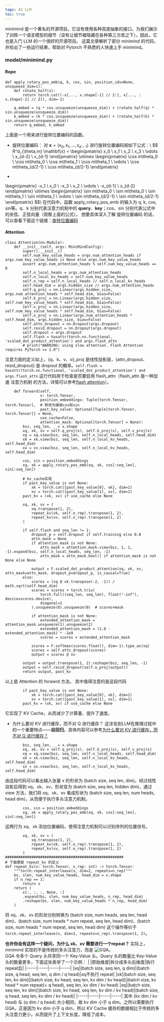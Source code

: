 ```yaml
---
tags: AI LLM
toc: true
---
```

minimind 是一个著名的开源项目。它没有使用各种高度抽象的接口，为我们展示了训练一个语言模型的细节（没有让细节被隐藏在各种第三方库之下）。因此，它也是入门 LLM 的一个很好的开源项目。
这篇文章解析了部分 minimind 的代码，并给出了一些运行结果，帮助对 Pytorch 不熟悉的人快速上手 minimind。
### model/minimind.py
#### Rope
```
def apply_rotary_pos_emb(q, k, cos, sin, position_ids=None, unsqueeze_dim=1):
    def rotate_half(x):
        return torch.cat((-x[..., x.shape[-1] // 2:], x[..., : x.shape[-1] // 2]), dim=-1)

    q_embed = (q * cos.unsqueeze(unsqueeze_dim)) + (rotate_half(q) * sin.unsqueeze(unsqueeze_dim))
    k_embed = (k * cos.unsqueeze(unsqueeze_dim)) + (rotate_half(k) * sin.unsqueeze(unsqueeze_dim))
    return q_embed, k_embed
```
上面是一个用来进行旋转位置编码的函数。
- 旋转位置编码：
      对 $\textbf{x}=(x_0, x_1, \dots, x_{d - 1})$ 进行旋转位置编码按如下公式：\\
$$
R^d_{\theta,m} \mathbf{x} = 
\begin{pmatrix}
x_0 \\
x_1 \\
x_2 \\
x_3 \\
\vdots \\
x_{d-2} \\
x_{d-1}
\end{pmatrix}
\otimes
\begin{pmatrix}
\cos m\theta_0 \\
\cos m\theta_0 \\
\cos m\theta_1 \\
\cos m\theta_1 \\
\vdots \\
\cos m\theta_{d/2-1} \\
\cos m\theta_{d/2-1}
\end{pmatrix}
+
\begin{pmatrix}
-x_1 \\
x_0 \\
-x_3 \\
x_2 \\
\vdots \\
-x_{d-1} \\
x_{d-2}
\end{pmatrix}
\otimes
\begin{pmatrix}
\sin m\theta_0 \\
\sin m\theta_0 \\
\sin m\theta_1 \\
\sin m\theta_1 \\
\vdots \\
\sin m\theta_{d/2-1} \\
\sin m\theta_{d/2-1}
\end{pmatrix}
$$\\
在代码中，函数 apply_rotary_pos_emb 的输入为 q, k, cos, sin等。q、k 分别代表注意力机制中的 **query**、**key**；cos、sin 分别代表公式中的余弦、正弦向量（观察上面的公式）。
想要具体深入了解 旋转位置编码 的话，可以查看下面这个链接：[旋转位置编码](https://www.zhihu.com/tardis/bd/art/647109286)
#### Attention
```
class Attention(nn.Module):
    def __init__(self, args: MiniMindConfig):
        super().__init__()
        self.num_key_value_heads = args.num_attention_heads if args.num_key_value_heads is None else args.num_key_value_heads
        assert args.num_attention_heads % self.num_key_value_heads == 0
        self.n_local_heads = args.num_attention_heads
        self.n_local_kv_heads = self.num_key_value_heads
        self.n_rep = self.n_local_heads // self.n_local_kv_heads
        self.head_dim = args.hidden_size // args.num_attention_heads
        self.q_proj = nn.Linear(args.hidden_size, args.num_attention_heads * self.head_dim, bias=False)
        self.k_proj = nn.Linear(args.hidden_size, self.num_key_value_heads * self.head_dim, bias=False)
        self.v_proj = nn.Linear(args.hidden_size, self.num_key_value_heads * self.head_dim, bias=False)
        self.o_proj = nn.Linear(args.num_attention_heads * self.head_dim, args.hidden_size, bias=False)
        self.attn_dropout = nn.Dropout(args.dropout)
        self.resid_dropout = nn.Dropout(args.dropout)
        self.dropout = args.dropout
        self.flash = hasattr(torch.nn.functional, 'scaled_dot_product_attention') and args.flash_attn
        # print("WARNING: using slow attention. Flash Attention requires PyTorch >= 2.0")
```
注意力层的定义如上，{q、k、v、o}\_proj 是线性投影层，{attn\_dropout、resid\_dropout} 是 dropout 的概率。```self.flash = hasattr(torch.nn.functional, 'scaled_dot_product_attention') and args.flash_attn``` 这行代码用于检查是否要启用 flash_attn（flash_attn 是一种加速 注意力机制 的方法，详情可以参考[flash attention](https://blog.csdn.net/v_JULY_v/article/details/133619540)）。
```
    def forward(self,
                x: torch.Tensor,
                position_embeddings: Tuple[torch.Tensor, torch.Tensor],  # 修改为接收cos和sin
                past_key_value: Optional[Tuple[torch.Tensor, torch.Tensor]] = None,
                use_cache=False,
                attention_mask: Optional[torch.Tensor] = None):
        bsz, seq_len, _ = x.shape
        xq, xk, xv = self.q_proj(x), self.k_proj(x), self.v_proj(x)
        xq = xq.view(bsz, seq_len, self.n_local_heads, self.head_dim)
        xk = xk.view(bsz, seq_len, self.n_local_kv_heads, self.head_dim)
        xv = xv.view(bsz, seq_len, self.n_local_kv_heads, self.head_dim)

        cos, sin = position_embeddings
        xq, xk = apply_rotary_pos_emb(xq, xk, cos[:seq_len], sin[:seq_len])

        # kv_cache实现
        if past_key_value is not None:
            xk = torch.cat([past_key_value[0], xk], dim=1)
            xv = torch.cat([past_key_value[1], xv], dim=1)
        past_kv = (xk, xv) if use_cache else None

        xq, xk, xv = (
            xq.transpose(1, 2),
            repeat_kv(xk, self.n_rep).transpose(1, 2),
            repeat_kv(xv, self.n_rep).transpose(1, 2)
        )

        if self.flash and seq_len != 1:
            dropout_p = self.dropout if self.training else 0.0
            attn_mask = None
            if attention_mask is not None:
                attn_mask = attention_mask.view(bsz, 1, 1, -1).expand(bsz, self.n_local_heads, seq_len, -1)
                attn_mask = attn_mask.bool() if attention_mask is not None else None

            output = F.scaled_dot_product_attention(xq, xk, xv, attn_mask=attn_mask, dropout_p=dropout_p, is_causal=True)
        else:
            scores = (xq @ xk.transpose(-2, -1)) / math.sqrt(self.head_dim)
            scores = scores + torch.triu(
                torch.full((seq_len, seq_len), float("-inf"), device=scores.device),
                diagonal=1
            ).unsqueeze(0).unsqueeze(0)  # scores+mask

            if attention_mask is not None:
                extended_attention_mask = attention_mask.unsqueeze(1).unsqueeze(2)
                extended_attention_mask = (1.0 - extended_attention_mask) * -1e9
                scores = scores + extended_attention_mask

            scores = F.softmax(scores.float(), dim=-1).type_as(xq)
            scores = self.attn_dropout(scores)
            output = scores @ xv

        output = output.transpose(1, 2).reshape(bsz, seq_len, -1)
        output = self.resid_dropout(self.o_proj(output))
        return output, past_kv
```
以上是 Attention 的 forawrd 方法。
其中值得注意的是这段代码
```
        if past_key_value is not None:
            xk = torch.cat([past_key_value[0], xk], dim=1)
            xv = torch.cat([past_key_value[1], xv], dim=1)
        past_kv = (xk, xv) if use_cache else None
```
它实现了 KV Cache，从而减少了计算量、提升了速度。
- 为什么要对 KV 进行缓存，而不对 Q 进行缓存？
    这涉及到LLM在推理过程中的一个重要特点——**自回归**。具体内容可以参考[为什么要对 KV 进行缓存，而不对 Q 进行缓存？](https://zhuanlan.zhihu.com/p/1923107346034435833)
```
        bsz, seq_len, _ = x.shape
        xq, xk, xv = self.q_proj(x), self.k_proj(x), self.v_proj(x)
        xq = xq.view(bsz, seq_len, self.n_local_heads, self.head_dim)
        xk = xk.view(bsz, seq_len, self.n_local_kv_heads, self.head_dim)
        xv = xv.view(bsz, seq_len, self.n_local_kv_heads, self.head_dim)
```
由这段代码可以看出输入张量 x 的形状为 (batch size, seq len, dim)。经过线性投影后得到 xq、xk、xv，形状变为 (batch size, seq len, hidden dim)，通过 view 方法，我们将 xq、xk、xv 看成形状为 (batch size, seq len, num heads, head dim)，从而便于执行多头注意力机制。
```
        cos, sin = position_embeddings
        xq, xk = apply_rotary_pos_emb(xq, xk, cos[:seq_len], sin[:seq_len])
```
这两行为 xq、xk 添加位置编码，使得注意力机制可以识别序列的位置信号。
```
        xq, xk, xv = (
            xq.transpose(1, 2),
            repeat_kv(xk, self.n_rep).transpose(1, 2),
            repeat_kv(xv, self.n_rep).transpose(1, 2)
        )
######################################################
# 下面便是 repeat_kv 的定义
def repeat_kv(x: torch.Tensor, n_rep: int) -> torch.Tensor:
    """torch.repeat_interleave(x, dim=2, repeats=n_rep)"""
    bs, slen, num_key_value_heads, head_dim = x.shape
    if n_rep == 1:
        return x
    return (
        x[:, :, :, None, :]
        .expand(bs, slen, num_key_value_heads, n_rep, head_dim)
        .reshape(bs, slen, num_key_value_heads * n_rep, head_dim)
    )
```
将 xq、xk、xv 的形状分别转换为 (batch size, num heads, seq len, head dim)、(batch size, num heads * num repeat, seq len, head dim)、(batch size, num heads * num repeat, seq len, head dim)
这个操作等价于 ```torch.repeat_interleave(x, dim=2, repeats=n_rep).transpose(1, 2)```。

**也许你会有这样一个疑问，为什么 xk、xv 需要进行一个repeat？** 实际上，minimind 实现的不是传统的多头注意力，而是 ![GQA](https://spaces.ac.cn/archives/10091#MLA)。  
GQA 令多个 Query 头共享同一个 Key-Value 头。Query 头的数量比 Key-Value 头的数量更多，下面这张表举了一个示例：
| |原始维度|拆分成多头后维度|执行repeat后|
|-----|-----|-----|-----|
|xq|(batch size, seq len, q dim)|(batch size, q head, seq len, q dim / q head)|xq不执行 repeat|
|xk|(batch size, seq len, kv dim)|(batch size, kv head, seq len, kv dim / kv head)|(batch size, kv head * num repeat(= q head), seq len, kv dim / kv head)
|xq|(batch size, seq len, kv dim)|(batch size, kv head, seq len, kv dim / kv head)|(batch size, q head, seq len, kv dim / kv head)|
|-----|-----|-----|-----|
其中 (kv dim / kv head) 与 (q dim / q head) 大小相同，故 kv dim 小于 q dim。之所以需要执行 GQA，正是因为 kv dim 小于 q dim，所以 KV Cache 缓存的数据相比于传统的多头注意力更小，从而提升了上下文长度，降低了成本。
